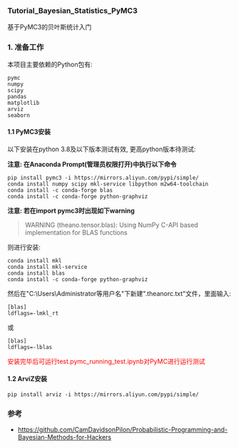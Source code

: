 ### Tutorial_Bayesian_Statistics_PyMC3
基于PyMC3的贝叶斯统计入门

### 1. 准备工作

本项目主要依赖的Python包有:

```
pymc
numpy
scipy
pandas
matplotlib
arviz
seaborn
```

#### 1.1 PyMC3安装

以下安装在python 3.8及以下版本测试有效, 更高python版本待测试:

**注意: 在Anaconda Prompt(管理员权限打开)中执行以下命令**

```
pip install pymc3 -i https://mirrors.aliyun.com/pypi/simple/
conda install numpy scipy mkl-service libpython m2w64-toolchain
conda install -c conda-forge blas
conda install -c conda-forge python-graphviz
```

**注意: 若在import pymc3时出现如下warning**

> WARNING (theano.tensor.blas): Using NumPy C-API based implementation for BLAS functions

则进行安装:

```
conda install mkl
conda install mkl-service
conda install blas
conda install -c conda-forge python-graphviz
```

然后在"C:\Users\Administrator等用户名"下新建".theanorc.txt"文件，里面输入:

```
[blas]
ldflags=-lmkl_rt
```

或

```
[blas]
ldflags=-lblas
```

<font color="red">安装完毕后可运行test.pymc_running_test.ipynb对PyMC进行运行测试</font >

#### 1.2 ArviZ安装

```
pip install arviz -i https://mirrors.aliyun.com/pypi/simple/
```

### 参考

* https://github.com/CamDavidsonPilon/Probabilistic-Programming-and-Bayesian-Methods-for-Hackers